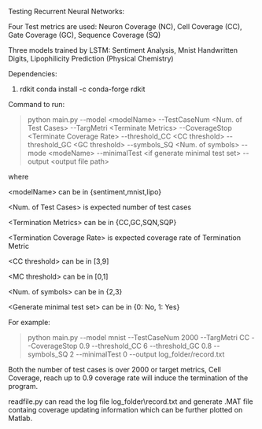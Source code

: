 

Testing Recurrent Neural Networks: 

Four Test metrics are used: Neuron Coverage (NC), Cell Coverage (CC), Gate Coverage (GC), Sequence Coverage (SQ)

Three models trained by LSTM: Sentiment Analysis, Mnist Handwritten Digits, Lipophilicity Prediction (Physical
Chemistry)

Dependencies: 

1. rdkit
      conda install -c conda-forge rdkit

Command to run: 

> python main.py --model \<modelName> --TestCaseNum \<Num. of Test Cases> --TargMetri \<Terminate Metrics> --CoverageStop \<Terminate Coverage Rate> --threshold_CC \<CC threshold> --threshold_GC \<GC threshold> --symbols_SQ \<Num. of symbols> --mode \<modeName> --minimalTest \<if generate minimal test set> -- output \<output file path>

where 

\<modelName> can be in {sentiment,mnist,lipo}

\<Num. of Test Cases> is expected number of test cases

\<Termination Metrics> can be in {CC,GC,SQN,SQP}

\<Termination Coverage Rate> is expected coverage rate of Termination Metric
  
\<CC threshold> can be in [3,9]  

\<MC threshold> can be in [0,1]

\<Num. of symbols> can be in {2,3}

\<Generate minimal test set> can be in {0: No, 1: Yes}

For example: 

> python main.py --model mnist --TestCaseNum 2000 --TargMetri CC --CoverageStop 0.9 --threshold_CC 6 --threshold_GC 0.8 --symbols_SQ 2 --minimalTest 0 --output log_folder/record.txt

Both the number of test cases is over 2000 or target metrics, Cell Coverage, reach up to 0.9 coverage rate will induce the termination of the program.

readfile.py can read the log file log_folder\record.txt and generate .MAT file containg coverage updating information which can be further plotted on Matlab.

